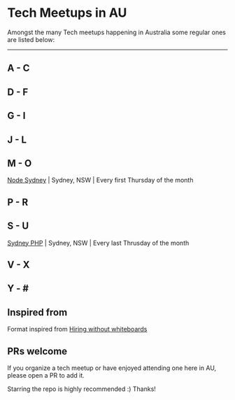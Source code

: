 # Tech Meetups in AU

Amongst the many Tech meetups happening in Australia some regular ones are listed below:

---

## A - C

## D - F

## G - I

## J - L

## M - O

[Node Sydney](https://www.meetup.com/node-sydney/) | Sydney, NSW | Every first Thursday of the month

## P - R

## S - U

[Sydney PHP](https://www.meetup.com/SydPHP/) | Sydney, NSW | Every last Thrusday of the month

## V - X

## Y - \#

## Inspired from

Format inspired from [Hiring without whiteboards](https://github.com/poteto/hiring-without-whiteboards)

## PRs welcome

If you organize a tech meetup or have enjoyed attending one here in AU, please open a PR to add it. 

Starring the repo is highly recommended :) Thanks!
